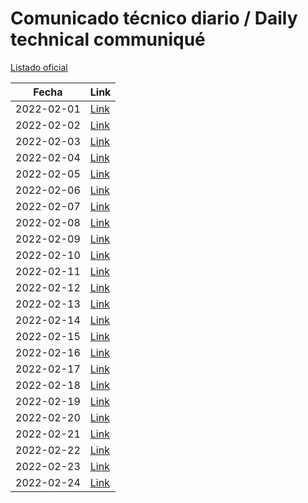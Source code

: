 # Comunicado técnico diario / Daily technical communiqué

[Listado oficial](https://www.gob.mx/salud/documentos/coronavirus-covid19-comunicados-tecnicos-diarios-febrero-2022)

| Fecha               | Link        |
| ------------------- | ----------  |
| 2022-02-01 | [Link](https://www.gob.mx/salud/prensa/comunicado-tecnico-diario-covid-19-293717) |
| 2022-02-02 | [Link](https://www.gob.mx/salud/prensa/comunicado-tecnico-diario-covid-19-293742) |
| 2022-02-03 | [Link](https://www.gob.mx/salud/prensa/comunicado-tecnico-diario-covid-19-293969) |
| 2022-02-04 | [Link](https://www.gob.mx/salud/prensa/comunicado-tecnico-diario-covid-19-294058) |
| 2022-02-05 | [Link](https://www.gob.mx/salud/prensa/comunicado-tecnico-diario-covid-19-294092) |
| 2022-02-06 | [Link](https://www.gob.mx/salud/prensa/comunicado-tecnico-diario-covid-19-294118) |
| 2022-02-07 | [Link](https://www.gob.mx/salud/prensa/comunicado-tecnico-diario-covid-19-294155) |
| 2022-02-08 | [Link](https://www.gob.mx/salud/prensa/comunicado-tecnico-diario-covid-19-294158) |
| 2022-02-09 | [Link](https://www.gob.mx/salud/prensa/comunicado-tecnico-diario-covid-19-294349) |
| 2022-02-10 | [Link](https://www.gob.mx/salud/prensa/comunicado-tecnico-diario-covid-19-294419) |
| 2022-02-11 | [Link](https://www.gob.mx/salud/prensa/comunicado-tecnico-diario-covid-19-294490) |
| 2022-02-12 | [Link](https://www.gob.mx/salud/prensa/comunicado-tecnico-diario-covid-19-294533) |
| 2022-02-13 | [Link](https://www.gob.mx/salud/prensa/comunicado-tecnico-diario-covid-19-294534) |
| 2022-02-14 | [Link](https://www.gob.mx/salud/prensa/comunicado-tecnico-diario-covid-19-294536) |
| 2022-02-15 | [Link](https://www.gob.mx/salud/prensa/comunicado-tecnico-diario-covid-19-294535) |
| 2022-02-16 | [Link](https://www.gob.mx/salud/prensa/comunicado-tecnico-diario-covid-19-294537) |
| 2022-02-17 | [Link](https://www.gob.mx/salud/prensa/comunicado-tecnico-diario-covid-19-294538) |
| 2022-02-18 | [Link](https://www.gob.mx/salud/prensa/comunicado-tecnico-diario-covid-19-294539) |
| 2022-02-19 | [Link](https://www.gob.mx/salud/prensa/comunicado-tecnico-diario-covid-19-294540) |
| 2022-02-20 | [Link](https://www.gob.mx/salud/prensa/comunicado-tecnico-diario-covid-19-294542) |
| 2022-02-21 | [Link](https://www.gob.mx/salud/prensa/comunicado-tecnico-diario-covid-19-295040) |
| 2022-02-22 | [Link](https://www.gob.mx/salud/prensa/comunicado-tecnico-diario-covid-19-295041) |
| 2022-02-23 | [Link](https://www.gob.mx/salud/prensa/comunicado-tecnico-diario-covid-19-295042) |
| 2022-02-24 | [Link](https://www.gob.mx/salud/prensa/comunicado-tecnico-diario-covid-19-295043) |
